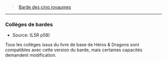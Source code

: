 ﻿---
!Generic
Id: l5r_bard_hd.md#collèges-de-bardes
ParentLink: l5r_bard_hd.md#barde-des-cinq-royaumes
Name: Collèges de bardes
ParentName: Barde des cinq royaumes
NameLevel: 3
Source: (L5R p58)
---
> [Barde des cinq royaumes](hd_l5r_bard.md)

---

### Collèges de bardes

- Source: (L5R p58)

Tous les collèges issus du livre de base de Héros & Dragons sont compatibles avec cette version du barde, mais certaines capacités demandent modification.

